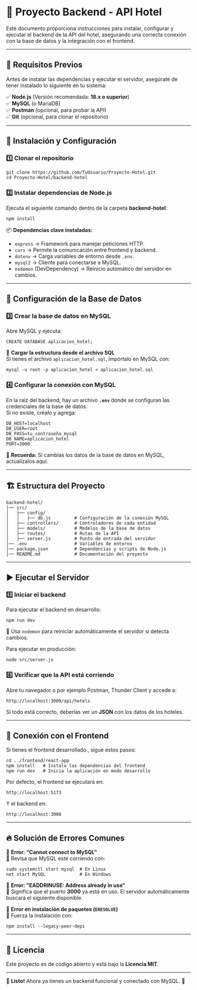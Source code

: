 # 🏨 Proyecto Backend - API Hotel

Este documento proporciona instrucciones para instalar, configurar y ejecutar el backend de la API del hotel, asegurando una correcta conexión con la base de datos y la integración con el frontend.

---

## 📌 Requisitos Previos

Antes de instalar las dependencias y ejecutar el servidor, asegúrate de tener instalado lo siguiente en tu sistema:

✅ **Node.js** (Versión recomendada: **18.x o superior**)  
✅ **MySQL** (o MariaDB)  
✅ **Postman** (opcional, para probar la API)  
✅ **Git** (opcional, para clonar el repositorio)

---

## 🚀 Instalación y Configuración

### **1️⃣ Clonar el repositorio**

```
git clone https://github.com/TuUsuario/Proyecto-Hotel.git
cd Proyecto-Hotel/backend-hotel
```

### **2️⃣ Instalar dependencias de Node.js**

Ejecuta el siguiente comando dentro de la carpeta **backend-hotel**:

```
npm install
```

📦 **Dependencias clave instaladas:**

- `express` → Framework para manejar peticiones HTTP.
- `cors` → Permite la comunicación entre frontend y backend.
- `dotenv` → Carga variables de entorno desde `.env`.
- `mysql2` → Cliente para conectarse a MySQL.
- `nodemon` (DevDependency) → Reinicio automático del servidor en cambios.

---

## 🔑 Configuración de la Base de Datos

### **3️⃣ Crear la base de datos en MySQL**

Abre MySQL y ejecuta:

```
CREATE DATABASE aplicacion_hotel;
```

📍 **Cargar la estructura desde el archivo SQL**  
Si tienes el archivo `aplicacion_hotel.sql`, impórtalo en MySQL con:

```
mysql -u root -p aplicacion_hotel < aplicacion_hotel.sql
```

### **4️⃣ Configurar la conexión con MySQL**

En la raíz del backend, hay un archivo **`.env`** donde se configuran las credenciales de la base de datos.  
Si no existe, créalo y agrega:

```
DB_HOST=localhost
DB_USER=root
DB_PASS=tu_contraseña_mysql
DB_NAME=aplicacion_hotel
PORT=3000
```

📌 **Recuerda:** Si cambias los datos de la base de datos en MySQL, actualízalos aquí.

---

## 🏗 Estructura del Proyecto

```
backend-hotel/
│── src/
│   ├── config/
│   │   ├── db.js         # Configuración de la conexión MySQL
│   ├── controllers/      # Controladores de cada entidad
│   ├── models/           # Modelos de la base de datos
│   ├── routes/           # Rutas de la API
│   ├── server.js         # Punto de entrada del servidor
│── .env                  # Variables de entorno
│── package.json          # Dependencias y scripts de Node.js
│── README.md             # Documentación del proyecto
```

---

## ▶️ Ejecutar el Servidor

### **5️⃣ Iniciar el backend**

Para ejecutar el backend en desarrollo:

```
npm run dev
```

📌 Usa `nodemon` para reiniciar automáticamente el servidor si detecta cambios.

Para ejecutar en producción:

```
node src/server.js
```

### **6️⃣ Verificar que la API está corriendo**

Abre tu navegador o por ejemplo Postman, Thunder Client y accede a:

```
http://localhost:3000/api/hotels
```

Si todo está correcto, deberías ver un **JSON** con los datos de los hoteles.

---

## 🔗 Conexión con el Frontend

Si tienes el frontend desarrollado , sigue estos pasos:

```
cd ../frontend/react-app
npm install   # Instala las dependencias del frontend
npm run dev   # Inicia la aplicación en modo desarrollo
```

Por defecto, el frontend se ejecutará en:

```
http://localhost:5173
```

Y el backend en:

```
http://localhost:3000
```

---

## 🔥 Solución de Errores Comunes

🔴 **Error: "Cannot connect to MySQL"**  
🔹 Revisa que MySQL esté corriendo con:

```
sudo systemctl start mysql  # En Linux
net start MySQL             # En Windows
```

🔴 **Error: "EADDRINUSE: Address already in use"**  
🔹 Significa que el puerto **3000** ya está en uso. El servidor automáticamente buscará el siguiente disponible.

🔴 **Error en instalación de paquetes (`ERESOLVE`)**  
🔹 Fuerza la instalación con:

```
npm install --legacy-peer-deps
```

---

## 📜 Licencia

Este proyecto es de código abierto y está bajo la **Licencia MIT**.

---

📌 **Listo!** Ahora ya tienes un backend funcional y conectado con MySQL. 🚀
